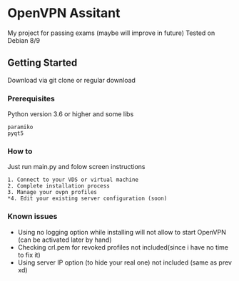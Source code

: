# OpenVPN Assitant

My project for passing exams (maybe will improve in future)
Tested on Debian 8/9

## Getting Started

Download via git clone or regular download

### Prerequisites

Python version 3.6 or higher and some libs

```
paramiko
pyqt5

```

### How to

Just run main.py and folow screen instructions

```
1. Connect to your VDS or virtual machine
2. Complete installation process
3. Manage your ovpn profiles
*4. Edit your existing server configuration (soon)
```

### Known issues

* Using no logging option while installing will not allow to start OpenVPN (can be activated later by hand)
* Checking crl.pem for revoked profiles not included(since i have no time to fix it)
* Using server IP option (to hide your real one) not included (same as prev xd)
